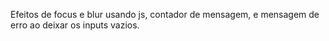 Efeitos de focus e blur usando js, contador de mensagem, e mensagem de erro ao deixar os inputs vazios.
